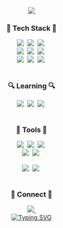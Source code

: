 <div align="center">
  <img src = "https://capsule-render.vercel.app/api?type=waving&height=200&color=aecce4&text=Yujin%20Codes!%20\(`•ω•´)/&descAlignY=24&fontAlignY=36&textBg=false&fontSize=43&fontColor=24292e" />
</div>

<!--Body-->
<h3 align="center">🤍 Tech Stack 🤍</h3>
<div align="center">
 <img src="https://img.shields.io/badge/Java-007396?style=for-the-badge&logo=OpenJDK&logoColor=white"/>&nbsp
 <img src="https://img.shields.io/badge/python-3670A0?style=for-the-badge&logo=python&logoColor=ffdd54" />&nbsp
 <img src="https://img.shields.io/badge/mysql-4479A1?style=for-the-badge&logo=MySQL&logoColor=white"/>&nbsp
</div>

<div align="center">
  <img src="https://img.shields.io/badge/R-276DC3?style=for-the-badge&logo=R&logoColor=white"/>&nbsp
  <img src="https://img.shields.io/badge/Kotlin-7F52FF.svg?style=for-the-badge&logo=kotlin&logoColor=white" />&nbsp
  <img src="https://img.shields.io/badge/LaTeX-008080.svg?style=for-the-badge&logo=latex&logoColor=white" />&nbsp
</div>

<div align="center">
   <img src="https://img.shields.io/badge/html5-E34F26.svg?style=for-the-badge&logo=html5&logoColor=white" />&nbsp
  <img src="https://img.shields.io/badge/CSS-1572B6.svg?style=for-the-badge&logo=css3&logoColor=white" />&nbsp
  <img src="https://img.shields.io/badge/javascript-F7DF1E.svg?style=for-the-badge&logo=javascript&logoColor=20232a" />&nbsp
</div>

<br>

<h3 align="center">🔍 Learning 🔍</h3>
<div align="center">
  <img src="https://img.shields.io/badge/C++-00599C?style=for-the-badge&logo=cplusplus&logoColor=white" />&nbsp
  <img src="https://img.shields.io/badge/Typescript-007ACC.svg?style=for-the-badge&logo=typescript&logoColor=white" />&nbsp
  <img src="https://img.shields.io/badge/React-20232a.svg?style=for-the-badge&logo=react&logoColor=61DAFB" />&nbsp
</div>

<br>

<h3 align="center">🫧 Tools 🫧</h3>
<div align="center">
  <img src="https://img.shields.io/badge/git-F05033.svg?style=for-the-badge&logo=git&logoColor=white" />&nbsp
  <img src="https://img.shields.io/badge/github-181717.svg?style=for-the-badge&logo=github&logoColor=white" />&nbsp
  <img src="https://img.shields.io/badge/jira-0052CC.svg?style=for-the-badge&logo=Jira&logoColor=white" />&nbsp
</div>

<div align="center">
  <img src="https://img.shields.io/badge/adobe%20photoshop-08253c.svg?style=for-the-badge&logo=adobe%20photoshop&logoColor=37abff" />&nbsp
  <img src="https://img.shields.io/badge/figma-F24E1E.svg?style=for-the-badge&logo=figma&logoColor=white" />&nbsp
</div>

<br>

<div align="center">
  <img src="https://img.shields.io/badge/VSCode-2C2C32.svg?style=for-the-badge&logo=visual-studio-code&logoColor=22ABF3" />&nbsp
  <img src="https://img.shields.io/badge/IntelliJ-000000.svg?style=for-the-badge&logo=intellijidea&logoColor=white" />&nbsp
</div>

<br>

<h3 align="center">📎 Connect 📎</h3>
<div align="center">
  <a href="mailto:park.yuj@northeastern.edu">
    <img
      src="https://img.shields.io/badge/park.yuj@northeastern.edu-bdd6e7?style=for-the-badge&logo=gmail&logoColor=white"/>&nbsp
  </a>
</div>

<div align="center">
<a href="https://git.io/typing-svg"><img src="https://readme-typing-svg.demolab.com?font=&pause=1000&color=C3D6E4&width=435&lines=Think.+Code.+Build.+Repeat." alt="Typing SVG" /></a>
</div>
